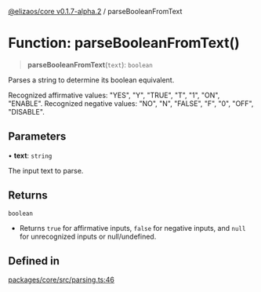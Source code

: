 [@elizaos/core v0.1.7-alpha.2](../index.md) / parseBooleanFromText

# Function: parseBooleanFromText()

> **parseBooleanFromText**(`text`): `boolean`

Parses a string to determine its boolean equivalent.

Recognized affirmative values: "YES", "Y", "TRUE", "T", "1", "ON", "ENABLE".
Recognized negative values: "NO", "N", "FALSE", "F", "0", "OFF", "DISABLE".

## Parameters

• **text**: `string`

The input text to parse.

## Returns

`boolean`

- Returns `true` for affirmative inputs, `false` for negative inputs, and `null` for unrecognized inputs or null/undefined.

## Defined in

[packages/core/src/parsing.ts:46](https://github.com/elizaOS/eliza/blob/main/packages/core/src/parsing.ts#L46)

